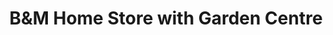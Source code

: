 ---
title: "B&M Home Store with Garden Centre"
url: /colchester/bundm-home-store-with-garden-centre/
shop: Kramladen
---